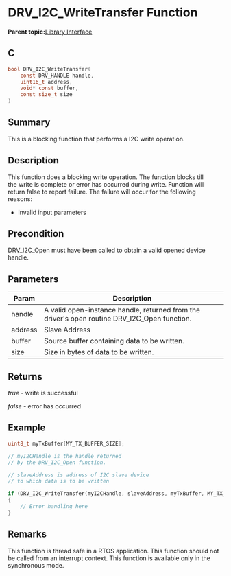 # DRV\_I2C\_WriteTransfer Function

**Parent topic:**[Library Interface](GUID-5A5146D2-73C2-43B1-8ADE-95E0184AF1A5.md)

## C

```c
bool DRV_I2C_WriteTransfer(
    const DRV_HANDLE handle,
    uint16_t address,
    void* const buffer,
    const size_t size
)
```

## Summary

This is a blocking function that performs a I2C write operation.

## Description

This function does a blocking write operation. The function blocks till<br />the write is complete or error has occurred during write. Function will<br />return false to report failure. The failure will occur for the following<br />reasons:

-   Invalid input parameters


## Precondition

DRV\_I2C\_Open must have been called to obtain a valid opened device handle.

## Parameters

|Param|Description|
|-----|-----------|
|handle|A valid open-instance handle, returned from the driver's open routine DRV\_I2C\_Open function.|
|address|Slave Address|
|buffer|Source buffer containing data to be written.|
|size|Size in bytes of data to be written.|

## Returns

*true* - write is successful

*false* - error has occurred

## Example

```c
uint8_t myTxBuffer[MY_TX_BUFFER_SIZE];

// myI2CHandle is the handle returned
// by the DRV_I2C_Open function.

// slaveAddress is address of I2C slave device
// to which data is to be written

if (DRV_I2C_WriteTransfer(myI2CHandle, slaveAddress, myTxBuffer, MY_TX_BUFFER_SIZE) == false)
{
    // Error handling here
}

```

## Remarks

This function is thread safe in a RTOS application. This function should not be called from an interrupt context. This function is available only in the synchronous mode.


